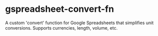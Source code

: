 gspreadsheet-convert-fn
=======================

A custom 'convert' function for Google Spreadsheets that simplifies unit conversions. Supports currencies, length, volume, etc.
